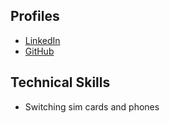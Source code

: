 ## Profiles
* [LinkedIn](https://www.linkedin.com/in/kathalonso/)
* [GitHub](https://github.com/kathalonso)

## Technical Skills
* Switching sim cards and phones 